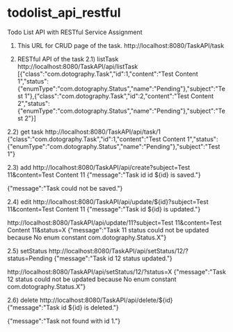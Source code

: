 # todolist_api_restful
Todo List API with RESTful Service Assignment

1) This URL for CRUD page of the task.
http://localhost:8080/TaskAPI/task

2) RESTful API of the task
2.1) listTask
http://localhost:8080/TaskAPI/api/listTask
[{"class":"com.dotography.Task","id":1,"content":"Test Content 1","status":{"enumType":"com.dotography.Status","name":"Pending"},"subject":"Test 1"},{"class":"com.dotography.Task","id":2,"content":"Test Content 2","status":{"enumType":"com.dotography.Status","name":"Pending"},"subject":"Test 2"}]

2.2) get task
http://localhost:8080/TaskAPI/api/task/1
{"class":"com.dotography.Task","id":1,"content":"Test Content 1","status":{"enumType":"com.dotography.Status","name":"Pending"},"subject":"Test 1"}

2.3) add
http://localhost:8080/TaskAPI/api/create?subject=Test 11&content=Test Content 11
{"message":"Task id id ${id} is saved."}

{"message":"Task could not be saved."}

2.4) edit
http://localhost:8080/TaskAPI/api/update/${id}?subject=Test 11&content=Test Content 11
{"message":"Task id ${id} is updated."}

http://localhost:8080/TaskAPI/api/update/11?subject=Test 11&content=Test Content 11&status=X
{"message":"Task 11 status could not be updated because No enum constant com.dotography.Status.X"}

2.5) setStatus
http://localhost:8080/TaskAPI/api/setStatus/12/?status=Pending
{"message":"Task id 12 status updated."}

http://localhost:8080/TaskAPI/api/setStatus/12/?status=X
{"message":"Task 12 status could not be updated because No enum constant com.dotography.Status.X"}

2.6) delete
http://localhost:8080/TaskAPI/api/delete/${id}
{"message":"Task id ${id} is deleted."}

{"message":"Task not found with id 1."}
